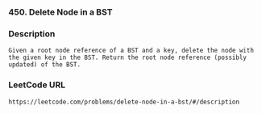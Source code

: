 ### 450. Delete Node in a BST

### Description 
	Given a root node reference of a BST and a key, delete the node with the given key in the BST. Return the root node reference (possibly updated) of the BST.

### LeetCode URL 
	https://leetcode.com/problems/delete-node-in-a-bst/#/description